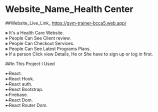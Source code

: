 # Website_Name_Health Center

##Website_Live_Link_ https://gym-trainer-bcca5.web.app/

⁍ It's a Health Care Website.</br>
⁍ People Can See Client review.</br>
⁍ People Can Checkout Services.</br>
⁍ People Can See Latest Programs Plans.</br>
⁍ If a person Click view Details, He or She have to sign up or log in first.</br>

##In This Project I Used

➼React.</br>
➼React Hook.</br>
➼React auth.</br>
➼React Bootstrap.</br>
➼Firebase.</br>
➼React Dom.</br>
➼React Router Dom.

